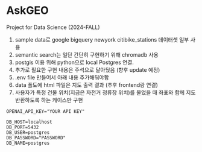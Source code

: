 # AskGEO
Project for Data Science (2024-FALL)

1. sample data로 google bigquery newyork citibike_stations 데이터셋 일부 사용
2. semantic search는 일단 간단히 구현하기 위해 chromadb 사용
3. postgis 이용 위해 python으로 local Postgres 연결.
4. 추가로 필요한 구현 내용은 주석으로 달아뒀음 (향후 update 예정)
5. .env file 만들어서 아래 내용 추가해둬야함
6. data 폴도에 html 파일은 지도 출력 결과 (추후 frontend랑 연결)
7. 사용자가 특정 건물 위치(지금은 자전거 정류장 위치)를 물었을 때 좌표와 함께 지도 반환하도록 하는 케이스만 구현
```
OPENAI_API_KEY="YOUR API KEY"

DB_HOST=localhost
DB_PORT=5432
DB_USER=postgres
DB_PASSWORD="PASSWORD"
DB_NAME=postgres
```
